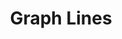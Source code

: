 ---
title: Graph Lines
layout: DemoLayout
pageClass: customDemoPage
pie: "@pie-element/graph-lines@1.1.4"
model:
    id: '1'
    element: 'graph-lines'
    minimumWidth: 500
    multiple: false
    partialScoring: []
    feedback:
      correct:
        type: none
        default: Correct
      partial:
        type: none
        default: Nearly
      incorrect:
        type: none
        default: Incorrect
    model:
      config:
        lines:
        - label: Line One
          correctLine: 3x+2
          initialView: 3x+3
        graphTitle: ''
        graphWidth: 500
        graphHeight: 500
        domainLabel: ''
        domainMin: -10
        domainMax: 10
        domainStepValue: 1
        domainSnapValue: 1
        domainLabelFrequency: 1
        domainGraphPadding: 50
        rangeLabel: ''
        rangeMin: -10
        rangeMax: 10
        rangeStepValue: 1
        rangeSnapValue: 1
        rangeLabelFrequency: 1
        rangeGraphPadding: 50
        sigfigs: -1
        showCoordinates: false
        showPointLabels: true
        showInputs: true
        showAxisLabels: true
        showFeedback: true
---
